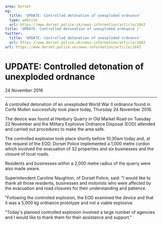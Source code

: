 ```yaml
area: Dorset
og:
  title: 'UPDATE: Controlled detonation of unexploded ordnance'
  type: website
  url: https://www.dorset.police.uk/news-information/article/1843
title: 'UPDATE: Controlled detonation of unexploded ordnance |'
twitter:
  title: 'UPDATE: Controlled detonation of unexploded ordnance'
  url: https://www.dorset.police.uk/news-information/article/1843
url: https://www.dorset.police.uk/news-information/article/1843
```

# UPDATE: Controlled detonation of unexploded ordnance

24 November 2016

* * *

A controlled detonation of an unexploded World War II ordnance found in Corfe Mullen successfully took place today, Thursday 24 November 2016.

The device was found at Henbury Quarry in Old Market Road on Tuesday 22 November and the Military Explosive Ordnance Disposal (EOD) attended and carried out procedures to make the area safe.

The controlled explosion took place shortly before 10.30am today and, at the request of the EOD, Dorset Police implemented a 1,000 metre cordon which involved the evacuation of 32 properties and six businesses and the closure of local roads.

Residents and businesses within a 2,000 metre radius of the quarry were also made aware.

Superintendent Caroline Naughton, of Dorset Police, said: "I would like to thank all those residents, businesses and motorists who were affected by the evacuation and road closures for their understanding and patience.

"Following the controlled explosion, the EOD examined the device and that it was a 5,000 kg ordnance prototype and not a viable explosive.

"Today's planned controlled explosion involved a large number of agencies and I would like to thank them for their assistance and support."
